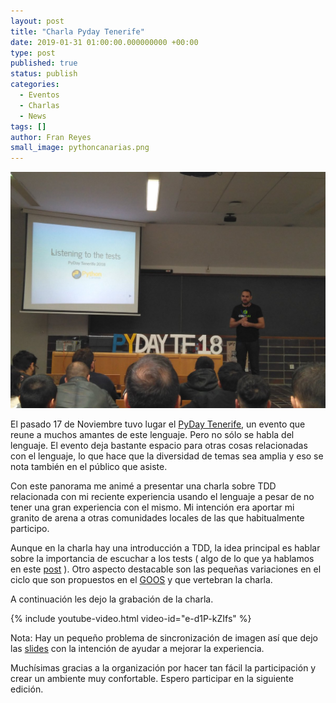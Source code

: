 ```yaml
---
layout: post
title: "Charla Pyday Tenerife"
date: 2019-01-31 01:00:00.000000000 +00:00
type: post
published: true
status: publish
categories:
  - Eventos
  - Charlas
  - News
tags: []
author: Fran Reyes
small_image: pythoncanarias.png
---
```


<div class="row">
  <div class="col-sm-2">
  </div>

  <div class="col-sm-8">
    <img src="/assets/pydayfran.jpg" alt="fran en el pyday tf">
  </div>

  <div class="col-sm-2">
  </div>
</div>

El pasado 17 de Noviembre tuvo lugar el [PyDay Tenerife](https://pythoncanarias.es/events/pydaytf18/), un evento que reune a muchos amantes de este lenguaje. Pero no sólo se habla del lenguaje. El evento deja bastante espacio para otras cosas relacionadas con el lenguaje, lo que hace que la diversidad de temas sea amplia y eso se nota también en el público que asiste.

Con este panorama me animé a presentar una charla sobre TDD relacionada con mi reciente experiencia usando el lenguaje a pesar de no tener una gran experiencia con el mismo. Mi intención era aportar mi granito de arena a otras comunidades locales de las que habitualmente participo.

Aunque en la charla hay una introducción a TDD, la idea principal es hablar sobre la importancia de escuchar a los tests ( algo de lo que ya hablamos en este [post](/2018/06/improving-your-reds) ). Otro aspecto destacable son las pequeñas variaciones en el ciclo que son propuestos en el [GOOS](http://www.growing-object-oriented-software.com/index.html) y que vertebran la charla. 

A continuación les dejo la grabación de la charla.

{% include youtube-video.html video-id="e-d1P-kZIfs" %}

Nota: Hay un pequeño problema de sincronización de imagen así que dejo las [slides](http://buildingthepath.com/talk-pydaytf-2018/) con la intención de ayudar a mejorar la experiencia.

Muchísimas gracias a la organización por hacer tan fácil la participación y crear un ambiente muy confortable. Espero participar en la siguiente edición.



